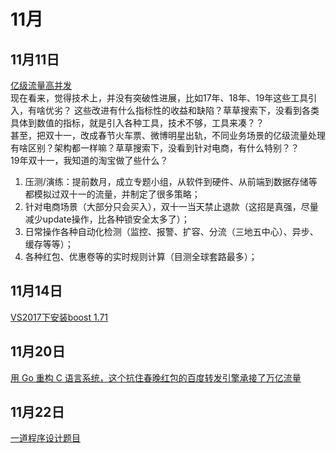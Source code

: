 # 11月

## 11月11日

[亿级流量高并发](https://juejin.im/post/5dc7d7e3e51d453dd32c066e)  
现在看来，觉得技术上，并没有突破性进展，比如17年、18年、19年这些工具引入，有啥优劣？
这些改进有什么指标性的收益和缺陷？草草搜索下，没看到各类具体到数值的指标，就是引入各种工具，技术不够，工具来凑？？  
甚至，把双十一，改成春节火车票、微博明星出轨，不同业务场景的亿级流量处理有啥区别？架构都一样嘛？草草搜索下，没看到针对电商，有什么特别？？  
19年双十一，我知道的淘宝做了些什么？  
1. 压测/演练：提前数月，成立专题小组，从软件到硬件、从前端到数据存储等都模拟过双十一的流量，并制定了很多策略；
2. 针对电商场景（大部分只会买入），双十一当天禁止退款（这招是真强，尽量减少update操作，比各种锁安全太多了）；
3. 日常操作各种自动化检测（监控、报警、扩容、分流（三地五中心）、异步、缓存等等）；
4. 各种红包、优惠卷等的实时规则计算（目测全球套路最多）；

## 11月14日

[VS2017下安装boost 1.71](https://www.cnblogs.com/49er/p/7193979.html)

## 11月20日

[用 Go 重构 C 语言系统，这个抗住春晚红包的百度转发引擎承接了万亿流量]( https://github.com/baidu/bfe)

## 11月22日

[一道程序设计题目](https://www.nowcoder.com/questionTerminal47f2f11c8a864fa4936ee22c20b5a3c9)